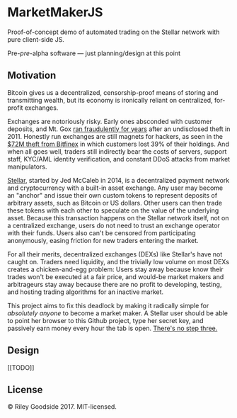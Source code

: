# MarketMakerJS

Proof-of-concept demo of automated trading on the Stellar network
with pure client-side JS.

Pre-*pre*-alpha software — just planning/design at this point


## Motivation

Bitcoin gives us a decentralized, censorship-proof means of
storing and transmitting wealth, but its economy is ironically
reliant on centralized, for-profit exchanges.

Exchanges are notoriously risky. Early ones absconded with customer deposits,
and Mt. Gox [ran fraudulently for
years](http://blog.wizsec.jp/2015/04/the-missing-mtgox-bitcoins.html) after an
undisclosed theft in 2011. Honestly run exchanges are still magnets for hackers,
as seen in the [$72M theft from
Bitfinex](https://en.wikipedia.org/wiki/Bitfinex_hack) in which customers lost
39% of their holdings. And when all goes well, traders still indirectly bear the
costs of servers, support staff, KYC/AML identity verification, and constant
DDoS attacks from market manipulators.

[Stellar](https://stellar.org/), started by Jed McCaleb in 2014, is a
decentralized payment network and cryptocurrency with a built-in asset exchange.
Any user may become an "anchor" and issue their own custom tokens to represent
deposits of arbitrary assets, such as Bitcoin or US dollars. Other users can
then trade these tokens with each other to speculate on the value of the
underlying asset. Because this transaction happens on the Stellar network
itself, not on a centralized exchange, users do not need to trust an exchange
operator with their funds. Users also can't be censored from participating
anonymously, easing friction for new traders entering the market.

For all their merits, decentralized exchanges (DEXs) like Stellar's have not
caught on. Traders need liquidity, and the trivially low volume on most DEXs
creates a chicken-and-egg problem: Users stay away because know their trades
won't be executed at a fair price, and would-be market makers and arbitrageurs
stay away because there are no profit to developing, testing, and hosting
trading algorithms for an inactive market.

This project aims to fix this deadlock by making it radically simple for
*absolutely anyone* to become a market maker. A Stellar user should be able to
point her browser to this Github project, type her secret key, and passively
earn money every hour the tab is open. [There's no step
three.](https://www.youtube.com/watch?v=6uXJlX50Lj8)

## Design

[[TODO]]

## License

&copy; Riley Goodside 2017. MIT-licensed.
